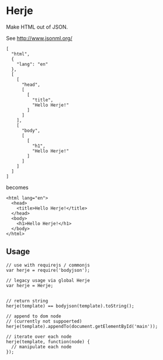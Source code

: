 Herje
=====

Make HTML out of JSON.

See http://www.jsonml.org/

    [
      "html",
      {
        "lang": "en"
      },
      [
        [
          "head",
          [
            [
              "title",
              "Hello Herje!"
            ]
          ]
        ],
        [
          "body",
          [
            [
              "h1",
              "Hello Herje!"
            ]
          ]
        ]
      ]
    ]


becomes

    <html lang="en">
      <head>
        <title>Hello Herje!</title>
      </head>
      <body>
        <h1>Hello Herje!</h1>
      </body>
    </html>


Usage
-----

    // use with requirejs / commonjs
    var herje = require('bodyjson');

    // legacy usage via global Herje
    var herje = Herje;


    // return string
    herje(template) == bodyjson(template).toString();

    // append to dom node
    // (currently not suppoerted)
    herje(template).appendTo(document.getElementById('main'));

    // iterate over each node
    herje(template, function(node) {
      // manipulate each node
    });

